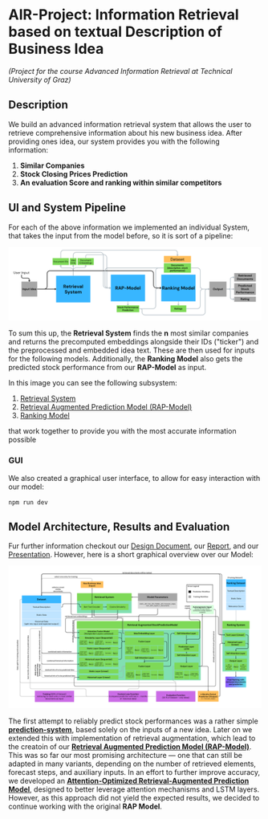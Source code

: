 # AIR-Project: Information Retrieval based on textual Description of Business Idea
*(Project for the course Advanced Information Retrieval at Technical University of Graz)*
## Description
We build an advanced information retrieval system that allows the user to retrieve comprehensive information about his
new business idea. After providing ones idea, our system provides you with the following information:
1. **Similar Companies**
2. **Stock Closing Prices Prediction**
3. **An evaluation Score and ranking within similar competitors**
## UI and System Pipeline
For each of the above information we implemented an individual System, that takes the input from the model before, so it
is sort of a pipeline:

![SubSystem Pipeline](/Documents/Images/AIR%20-%20User%20Interaction%20Pipeline%20V2.png "System Pipeline")

To sum this up, the **Retrieval System** finds the **n** most similar companies and returns the precomputed embeddings
alongside their IDs ("ticker") and the preprocessed and embedded idea text. These are then used for inputs for the following
models. Additionally, the **Ranking Model** also gets the predicted stock performance from our **RAP-Model** as input.

In this image you can see the following subsystem:
1. [Retrieval System](https://github.com/jonnyCap/AIR-Project/blob/main/RetrievalSystem/RetrievalSystem.ipynb)
2. [Retrieval Augmented Prediction Model (RAP-Model)](https://github.com/jonnyCap/AIR-Project/blob/main/PredictionModel/RetrievalAugmentedPredictionModel.ipynb)
3. [Ranking Model](https://github.com/jonnyCap/AIR-Project/blob/main/RankingModel/RankingModel.ipynb)

that work together to provide you with the most accurate information possible

### GUI
We also created a graphical user interface, to allow for easy interaction with our model:
```
npm run dev
```

## Model Architecture, Results and Evaluation
Fur further information checkout our [Design Document](/Documents/Design%20Document/AIR_DD_G09_V2.pdf), our [Report](/Documents/Report/Report.pdf), and our [Presentation](/Documents/Presentation/Presentation.pdf).
However, here is a short graphical overview over our Model:

![System Architecture Image](/Documents/Images/AIR%20-%20RAPM%20Architecture.png "System architecture")


The first attempt to reliably predict stock performances was a rather simple [**prediction-system**](https://github.com/jonnyCap/AIR-Project/blob/main/PredictionModel/HybridStockPredictionModel.ipynb), based solely on the inputs of a new idea. Later on we extended this with implementation of retrieval augmentation, which lead to the creatoin of our [**Retrieval Augmented Prediction Model (RAP-Model)**](https://github.com/jonnyCap/AIR-Project/blob/main/PredictionModel/RetrievalAugmentedPredictionModel.ipynb).
This was so far our most promising architecture — one that can still be adapted in many variants, depending on the number of retrieved elements, forecast steps, and auxiliary inputs. In an effort to further improve accuracy, we developed an [**Attention-Optimized Retrieval-Augmented Prediction Model**](https://github.com/jonnyCap/AIR-Project/blob/attention_fix/PredictionModel/AttentionOptimizedRetrievalAugmentedPredictionModel.ipynb), designed to better leverage attention mechanisms and LSTM layers. However, as this approach did not yield the expected results, we decided to continue working with the original **RAP Model**.
